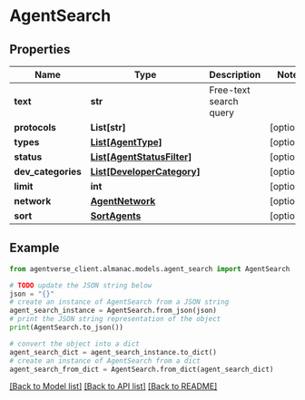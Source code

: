 # AgentSearch


## Properties

Name | Type | Description | Notes
------------ | ------------- | ------------- | -------------
**text** | **str** | Free-text search query | 
**protocols** | **List[str]** |  | [optional] 
**types** | [**List[AgentType]**](AgentType.md) |  | [optional] 
**status** | [**List[AgentStatusFilter]**](AgentStatusFilter.md) |  | [optional] 
**dev_categories** | [**List[DeveloperCategory]**](DeveloperCategory.md) |  | [optional] 
**limit** | **int** |  | [optional] 
**network** | [**AgentNetwork**](AgentNetwork.md) |  | [optional] 
**sort** | [**SortAgents**](SortAgents.md) |  | [optional] 

## Example

```python
from agentverse_client.almanac.models.agent_search import AgentSearch

# TODO update the JSON string below
json = "{}"
# create an instance of AgentSearch from a JSON string
agent_search_instance = AgentSearch.from_json(json)
# print the JSON string representation of the object
print(AgentSearch.to_json())

# convert the object into a dict
agent_search_dict = agent_search_instance.to_dict()
# create an instance of AgentSearch from a dict
agent_search_from_dict = AgentSearch.from_dict(agent_search_dict)
```
[[Back to Model list]](../README.md#documentation-for-models) [[Back to API list]](../README.md#documentation-for-api-endpoints) [[Back to README]](../README.md)



